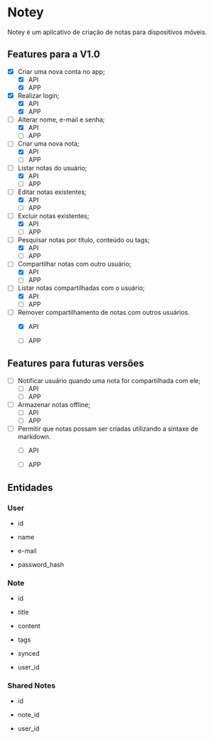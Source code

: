 
# Notey

  

Notey é um aplicativo de criação de notas para dispositivos móveis.

  

## Features para a V1.0

  

- [x] Criar uma nova conta no app;
	- [x] API 
	- [x] APP
- [x] Realizar login;
	- [x] API 
	- [x] APP
- [ ] Alterar nome, e-mail e senha;
	- [x] API 
	- [ ] APP
- [ ] Criar uma nova nota;
	- [x] API 
	- [ ] APP
- [ ] Listar notas do usuário;
	- [x] API 
	- [ ] APP
- [ ] Editar notas existentes;
	- [x] API 
	- [ ] APP
- [ ] Excluir notas existentes;
	- [x] API 
	- [ ] APP
- [ ] Pesquisar notas por título, conteúdo ou tags;
	- [x] API 
	- [ ] APP
- [ ] Compartilhar notas com outro usuário;
	- [x] API 
	- [ ] APP
- [ ] Listar notas compartilhadas com o usuário;
	- [x] API 
	- [ ] APP
- [ ] Remover compartilhamento de notas com outros usuários.
	- [x] API 
	- [ ] APP
  

## Features para futuras versões

  

- [ ] Notificar usuário quando uma nota for compartilhada com ele;
	- [ ] API 
	- [ ] APP
- [ ] Armazenar notas offline;
	- [ ] API 
	- [ ] APP
- [ ] Permitir que notas possam ser criadas utilizando a sintaxe de markdown.
	- [ ] API 
	- [ ] APP
  

## Entidades

  

### User

  

- id

- name

- e-mail

- password_hash

  

### Note

  

- id

- title

- content

- tags

- synced

- user_id

  

### Shared Notes

  

- id

- note_id

- user_id
